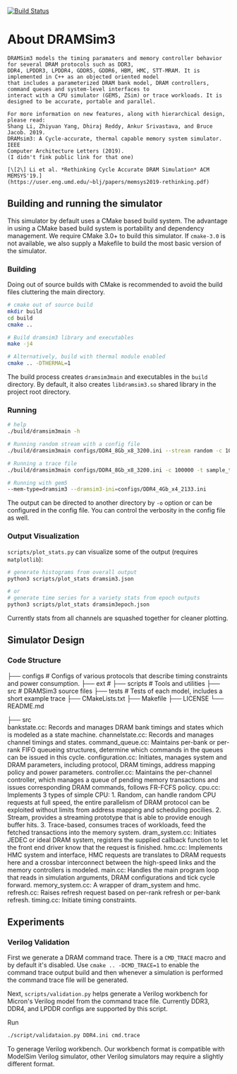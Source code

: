 [![Build Status](https://travis-ci.com/shavvn/DRAMSim3.svg?token=pCfCJ4yBqyhn3rfWbJVF&branch=master)](https://travis-ci.com/shavvn/DRAMSim3)

# About DRAMSim3

	DRAMSim3 models the timing paramaters and memory controller behavior for several DRAM protocols such as DDR3, 
    DDR4, LPDDR3, LPDDR4, GDDR5, GDDR6, HBM, HMC, STT-MRAM. It is implemented in C++ as an objected oriented model 
    that includes a parameterized DRAM bank model, DRAM controllers, command queues and system-level interfaces to 
    interact with a CPU simulator (GEM5, ZSim) or trace workloads. It is designed to be accurate, portable and parallel.

    For more information on new features, along with hierarchical design, please read:
    Shang Li, Zhiyuan Yang, Dhiraj Reddy, Ankur Srivastava, and Bruce Jacob. 2019.
    DRAMsim3: A Cycle-accurate, thermal capable memory system simulator. IEEE
    Computer Architecture Letters (2019).
    (I didn't fink public link for that one)

    [\[2\] Li et al. *Rethinking Cycle Accurate DRAM Simulation* ACM MEMSYS'19.]
    (https://user.eng.umd.edu/~blj/papers/memsys2019-rethinking.pdf) 


## Building and running the simulator

This simulator by default uses a CMake based build system.
The advantage in using a CMake based build system is portability and dependency management.
We require CMake 3.0+ to build this simulator.
If `cmake-3.0` is not available,
we also supply a Makefile to build the most basic version of the simulator.

### Building

Doing out of source builds with CMake is recommended to avoid the build files cluttering the main directory.

```bash
# cmake out of source build
mkdir build
cd build
cmake ..

# Build dramsim3 library and executables
make -j4

# Alternatively, build with thermal module enabled
cmake .. -DTHERMAL=1

```

The build process creates `dramsim3main` and executables in the `build` directory.
By default, it also creates `libdramsim3.so` shared library in the project root directory.

### Running

```bash
# help
./build/dramsim3main -h

# Running random stream with a config file
./build/dramsim3main configs/DDR4_8Gb_x8_3200.ini --stream random -c 100000 

# Running a trace file
./build/dramsim3main configs/DDR4_8Gb_x8_3200.ini -c 100000 -t sample_trace.txt

# Running with gem5
--mem-type=dramsim3 --dramsim3-ini=configs/DDR4_4Gb_x4_2133.ini

```

The output can be directed to another directory by `-o` option
or can be configured in the config file.
You can control the verbosity in the config file as well.

### Output Visualization

`scripts/plot_stats.py` can visualize some of the output (requires `matplotlib`):

```bash
# generate histograms from overall output
python3 scripts/plot_stats dramsim3.json

# or
# generate time series for a variety stats from epoch outputs
python3 scripts/plot_stats dramsim3epoch.json
```

Currently stats from all channels are squashed together for cleaner plotting.

## Simulator Design

### Code Structure
├── configs                 # Configs of various protocols that describe timing constraints and power consumption.
├── ext                     # 
├── scripts                 # Tools and utilities
├── src                     # DRAMSim3 source files
├── tests                   # Tests of each model, includes a short example trace
├── CMakeLists.txt
├── Makefile
├── LICENSE
└── README.md

├── src  
    bankstate.cc: Records and manages DRAM bank timings and states which is modeled as a state machine.
    channelstate.cc: Records and manages channel timings and states.
    command_queue.cc: Maintains per-bank or per-rank FIFO queueing structures, determine which commands in the queues can be issued in this cycle.
    configuration.cc: Initiates, manages system and DRAM parameters, including protocol, DRAM timings, address mapping policy and power parameters.
    controller.cc: Maintains the per-channel controller, which manages a queue of pending memory transactions and issues corresponding DRAM commands, 
                   follows FR-FCFS policy.
    cpu.cc: Implements 3 types of simple CPU: 
            1. Random, can handle random CPU requests at full speed, the entire parallelism of DRAM protocol can be exploited without limits from 
            address mapping and scheduling pocilies. 
            2. Stream, provides a streaming prototype that is able to provide enough buffer hits.
            3. Trace-based, consumes traces of workloads, feed the fetched transactions into the memory system.
    dram_system.cc:  Initiates JEDEC or ideal DRAM system, registers the supplied callback function to let the front end driver know that the request is               finished. 
    hmc.cc: Implements HMC system and interface, HMC requests are translates to DRAM requests here and a crossbar interconnect between the high-speed links and the memory controllers is modeled.
    main.cc: Handles the main program loop that reads in simulation arguments, DRAM configurations and tick cycle forward.
    memory_system.cc: A wrapper of dram_system and hmc.
    refresh.cc: Raises refresh request based on per-rank refresh or per-bank refresh.
    timing.cc: Initiate timing constraints.

## Experiments

### Verilog Validation

First we generate a DRAM command trace.
There is a `CMD_TRACE` macro and by default it's disabled.
Use `cmake .. -DCMD_TRACE=1` to enable the command trace output build and then
whenever a simulation is performed the command trace file will be generated.

Next, `scripts/validation.py` helps generate a Verilog workbench for Micron's Verilog model
from the command trace file.
Currently DDR3, DDR4, and LPDDR configs are supported by this script.

Run

```bash
./script/validataion.py DDR4.ini cmd.trace
```

To generage Verilog workbench.
Our workbench format is compatible with ModelSim Verilog simulator,
other Verilog simulators may require a slightly different format.
